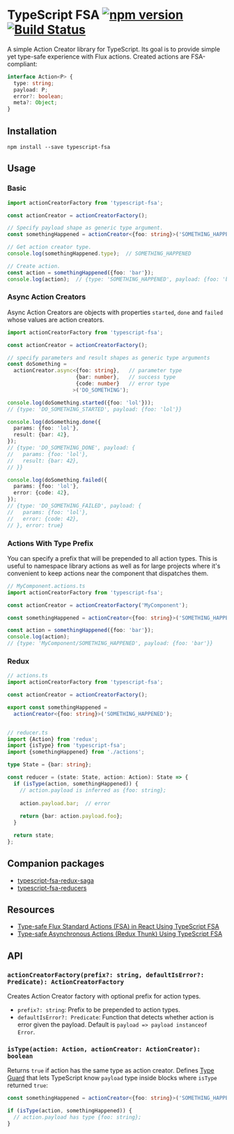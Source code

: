# TypeScript FSA [![npm version][npm-image]][npm-url] [![Build Status][travis-image]][travis-url]

A simple Action Creator library for TypeScript. Its goal is to provide simple
yet type-safe experience with Flux actions.
Created actions are FSA-compliant:
 
```ts
interface Action<P> {
  type: string;
  payload: P;
  error?: boolean;
  meta?: Object;
}
``` 

## Installation

```
npm install --save typescript-fsa
```

## Usage

### Basic

```ts
import actionCreatorFactory from 'typescript-fsa';

const actionCreator = actionCreatorFactory();

// Specify payload shape as generic type argument. 
const somethingHappened = actionCreator<{foo: string}>('SOMETHING_HAPPENED');

// Get action creator type.
console.log(somethingHappened.type);  // SOMETHING_HAPPENED

// Create action.
const action = somethingHappened({foo: 'bar'});
console.log(action);  // {type: 'SOMETHING_HAPPENED', payload: {foo: 'bar'}}  
```

### Async Action Creators

Async Action Creators are objects with properties `started`, `done` and 
`failed` whose values are action creators. 

```ts
import actionCreatorFactory from 'typescript-fsa';

const actionCreator = actionCreatorFactory();

// specify parameters and result shapes as generic type arguments
const doSomething = 
  actionCreator.async<{foo: string},   // parameter type
                      {bar: number},   // success type
                      {code: number}   // error type
                     >('DO_SOMETHING');

console.log(doSomething.started({foo: 'lol'}));
// {type: 'DO_SOMETHING_STARTED', payload: {foo: 'lol'}}

console.log(doSomething.done({
  params: {foo: 'lol'},
  result: {bar: 42},
});
// {type: 'DO_SOMETHING_DONE', payload: {
//   params: {foo: 'lol'},
//   result: {bar: 42},
// }}

console.log(doSomething.failed({
  params: {foo: 'lol'},
  error: {code: 42},    
});
// {type: 'DO_SOMETHING_FAILED', payload: {
//   params: {foo: 'lol'},
//   error: {code: 42},
// }, error: true}
```
  
### Actions With Type Prefix

You can specify a prefix that will be prepended to all action types. This is 
useful to namespace library actions as well as for large projects where it's 
convenient to keep actions near the component that dispatches them. 

```ts
// MyComponent.actions.ts
import actionCreatorFactory from 'typescript-fsa';

const actionCreator = actionCreatorFactory('MyComponent');

const somethingHappened = actionCreator<{foo: string}>('SOMETHING_HAPPENED');

const action = somethingHappened({foo: 'bar'});
console.log(action);  
// {type: 'MyComponent/SOMETHING_HAPPENED', payload: {foo: 'bar'}}  
```

### Redux

```ts
// actions.ts
import actionCreatorFactory from 'typescript-fsa';

const actionCreator = actionCreatorFactory();

export const somethingHappened = 
  actionCreator<{foo: string}>('SOMETHING_HAPPENED');


// reducer.ts
import {Action} from 'redux';
import {isType} from 'typescript-fsa';
import {somethingHappened} from './actions';

type State = {bar: string};

const reducer = (state: State, action: Action): State => {
  if (isType(action, somethingHappened)) {
    // action.payload is inferred as {foo: string};
    
    action.payload.bar;  // error
    
    return {bar: action.payload.foo};
  }

  return state; 
};
```

## Companion packages

* [typescript-fsa-redux-saga](https://github.com/aikoven/typescript-fsa-redux-saga)
* [typescript-fsa-reducers](https://github.com/dphilipson/typescript-fsa-reducers)

## Resources

* [Type-safe Flux Standard Actions (FSA) in React Using TypeScript FSA](https://www.triplet.fi/blog/type-safe-flux-standard-actions-fsa-in-react-using-typescript-fsa/)
* [Type-safe Asynchronous Actions (Redux Thunk) Using TypeScript FSA](https://www.triplet.fi/blog/type-safe-asynchronous-actions-redux-thunk-using-typescript-fsa/)

## API

### `actionCreatorFactory(prefix?: string, defaultIsError?: Predicate): ActionCreatorFactory`

Creates Action Creator factory with optional prefix for action types.

* `prefix?: string`: Prefix to be prepended to action types.
* `defaultIsError?: Predicate`: Function that detects whether action is error
 given the payload. Default is `payload => payload instanceof Error`.

### `isType(action: Action, actionCreator: ActionCreator): boolean`

Returns `true` if action has the same type as action creator. Defines 
[Type Guard](https://www.typescriptlang.org/docs/handbook/advanced-types.html#user-defined-type-guards)
that lets TypeScript know `payload` type inside blocks where `isType` returned
`true`:

```ts
const somethingHappened = actionCreator<{foo: string}>('SOMETHING_HAPPENED');

if (isType(action, somethingHappened)) {
  // action.payload has type {foo: string};
}
```

[npm-image]: https://badge.fury.io/js/typescript-fsa.svg
[npm-url]: https://badge.fury.io/js/typescript-fsa
[travis-image]: https://travis-ci.org/aikoven/typescript-fsa.svg?branch=master
[travis-url]: https://travis-ci.org/aikoven/typescript-fsa
